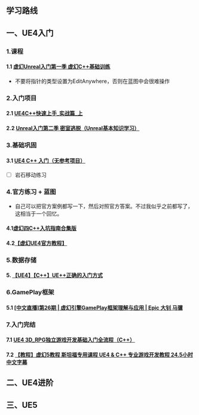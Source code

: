 ## 学习路线

## 一、UE4入门

### 1.课程
#### 1.1 [虚幻Unreal入门第一季 虚幻C++基础训练](https://www.bilibili.com/video/BV1nL411j7E1)
- 不要将指针的类型设置为EditAnywhere，否则在蓝图中会很难操作

### 2.入门项目
#### 2.1 [ UE4C++快速上手_实战篇_上](https://www.bilibili.com/video/BV1BV411C7SH)
#### 2.2 [Unreal入门第二季 密室逃脱（Unreal基本知识学习）](https://www.bilibili.com/video/BV1rt411e79C)

### 3.基础巩固
#### 3.1 [UE4 C++ 入门（无参考项目）](https://www.bilibili.com/video/BV1RE411d7J8)
  - [ ] 岩石移动练习


### 4.官方练习 + 蓝图
- 自己可以把官方案例都写一下，然后对照官方答案。不过我似乎之前都写了，这相当于一个回忆。
#### 4.1[虚幻四C++入坑指南合集版](https://www.bilibili.com/video/BV14K411J7v2)
#### 4.2[【虚幻UE4官方教程】](https://www.bilibili.com/video/BV1GS4y1L7aP)

### 5.数据存储
#### 5. [【UE4】【C++】UE++正确的入门方式](https://space.bilibili.com/453151910/channel/collectiondetail?sid=40224)

### 6.GamePlay框架
#### 5.1 [ [中文直播]第26期 | 虚幻引擎GamePlay框架理解与应用 | Epic 大钊 马骥](https://www.bilibili.com/video/BV1ED4y1D7Sf)

### 7.入门完结
#### 7.1 [UE4 3D_RPG独立游戏开发基础入门全流程（C++）](https://www.bilibili.com/video/BV11o4y1m72m/)
#### 7.2 [【教程】虚幻5教程 斯坦福专用课程 UE4 & C++ 专业游戏开发教程 24.5小时 中文字幕](https://www.bilibili.com/video/BV1nU4y1X7iQ)

## 二、UE4进阶

## 三、UE5
